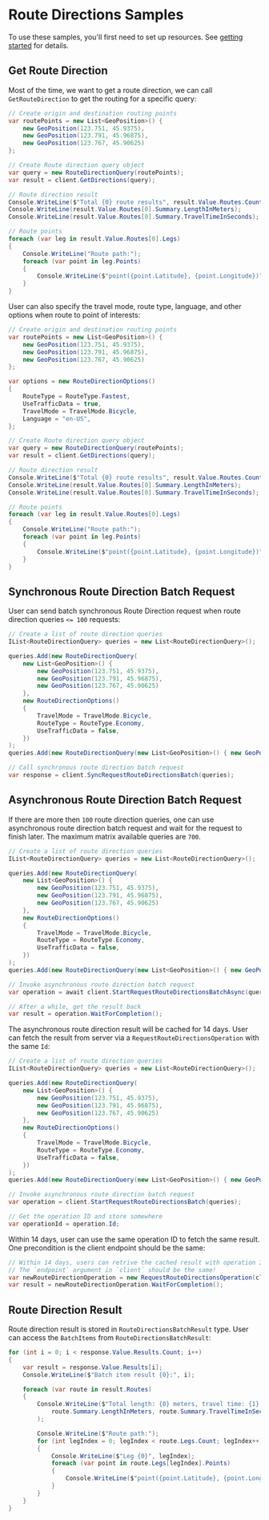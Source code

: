 # Route Directions Samples

To use these samples, you'll first need to set up resources. See [getting started](https://github.com/Azure/azure-sdk-for-net/tree/main/sdk/maps/Azure.Maps.Route#getting-started) for details.

## Get Route Direction

Most of the time, we want to get a route direction, we can call `GetRouteDirection` to get the routing for a specific query:

```C# Snippet:GetDirections
// Create origin and destination routing points
var routePoints = new List<GeoPosition>() {
    new GeoPosition(123.751, 45.9375),
    new GeoPosition(123.791, 45.96875),
    new GeoPosition(123.767, 45.90625)
};

// Create Route direction query object
var query = new RouteDirectionQuery(routePoints);
var result = client.GetDirections(query);

// Route direction result
Console.WriteLine($"Total {0} route results", result.Value.Routes.Count);
Console.WriteLine(result.Value.Routes[0].Summary.LengthInMeters);
Console.WriteLine(result.Value.Routes[0].Summary.TravelTimeInSeconds);

// Route points
foreach (var leg in result.Value.Routes[0].Legs)
{
    Console.WriteLine("Route path:");
    foreach (var point in leg.Points)
    {
        Console.WriteLine($"point({point.Latitude}, {point.Longitude})");
    }
}
```

User can also specify the travel mode, route type, language, and other options when route to point of interests:

```C# Snippet:RouteDirectionsWithOptions
// Create origin and destination routing points
var routePoints = new List<GeoPosition>() {
    new GeoPosition(123.751, 45.9375),
    new GeoPosition(123.791, 45.96875),
    new GeoPosition(123.767, 45.90625)
};

var options = new RouteDirectionOptions()
{
    RouteType = RouteType.Fastest,
    UseTrafficData = true,
    TravelMode = TravelMode.Bicycle,
    Language = "en-US",
};

// Create Route direction query object
var query = new RouteDirectionQuery(routePoints);
var result = client.GetDirections(query);

// Route direction result
Console.WriteLine($"Total {0} route results", result.Value.Routes.Count);
Console.WriteLine(result.Value.Routes[0].Summary.LengthInMeters);
Console.WriteLine(result.Value.Routes[0].Summary.TravelTimeInSeconds);

// Route points
foreach (var leg in result.Value.Routes[0].Legs)
{
    Console.WriteLine("Route path:");
    foreach (var point in leg.Points)
    {
        Console.WriteLine($"point({point.Latitude}, {point.Longitude})");
    }
}
```

## Synchronous Route Direction Batch Request

User can send batch synchronous Route Direction request when route direction queries `<= 100` requests:

```C# Snippet:SyncRequestRouteDirectionsBatch
// Create a list of route direction queries
IList<RouteDirectionQuery> queries = new List<RouteDirectionQuery>();

queries.Add(new RouteDirectionQuery(
    new List<GeoPosition>() {
        new GeoPosition(123.751, 45.9375),
        new GeoPosition(123.791, 45.96875),
        new GeoPosition(123.767, 45.90625)
    },
    new RouteDirectionOptions()
    {
        TravelMode = TravelMode.Bicycle,
        RouteType = RouteType.Economy,
        UseTrafficData = false,
    })
);
queries.Add(new RouteDirectionQuery(new List<GeoPosition>() { new GeoPosition(123.751, 45.9375), new GeoPosition(123.767, 45.90625) }));

// Call synchronous route direction batch request
var response = client.SyncRequestRouteDirectionsBatch(queries);
```

## Asynchronous Route Direction Batch Request

If there are more then `100` route direction queries, one can use asynchronous route direction batch request and wait for the request to finish later. The maximum matrix available queries are `700`.

```C# Snippet:AsyncRequestRouteDirectionsBatch
// Create a list of route direction queries
IList<RouteDirectionQuery> queries = new List<RouteDirectionQuery>();

queries.Add(new RouteDirectionQuery(
    new List<GeoPosition>() {
        new GeoPosition(123.751, 45.9375),
        new GeoPosition(123.791, 45.96875),
        new GeoPosition(123.767, 45.90625)
    },
    new RouteDirectionOptions()
    {
        TravelMode = TravelMode.Bicycle,
        RouteType = RouteType.Economy,
        UseTrafficData = false,
    })
);
queries.Add(new RouteDirectionQuery(new List<GeoPosition>() { new GeoPosition(123.751, 45.9375), new GeoPosition(123.767, 45.90625) }));

// Invoke asynchronous route direction batch request
var operation = await client.StartRequestRouteDirectionsBatchAsync(queries);

// After a while, get the result back
var result = operation.WaitForCompletion();
```

The asynchronous route direction result will be cached for 14 days. User can fetch the result from server via a `RequestRouteDirectionsOperation` with the same `Id`:

```C# Snippet:AsyncRequestRouteDirectionsBatchWithOperationId
// Create a list of route direction queries
IList<RouteDirectionQuery> queries = new List<RouteDirectionQuery>();

queries.Add(new RouteDirectionQuery(
    new List<GeoPosition>() {
        new GeoPosition(123.751, 45.9375),
        new GeoPosition(123.791, 45.96875),
        new GeoPosition(123.767, 45.90625)
    },
    new RouteDirectionOptions()
    {
        TravelMode = TravelMode.Bicycle,
        RouteType = RouteType.Economy,
        UseTrafficData = false,
    })
);
queries.Add(new RouteDirectionQuery(new List<GeoPosition>() { new GeoPosition(123.751, 45.9375), new GeoPosition(123.767, 45.90625) }));

// Invoke asynchronous route direction batch request
var operation = client.StartRequestRouteDirectionsBatch(queries);

// Get the operation ID and store somewhere
var operationId = operation.Id;
```

Within 14 days, user can use the same operation ID to fetch the same result. One precondition is the client endpoint should be the same:

```C# Snippet:AsyncRequestRouteDirectionsBatchWithOperationId2
// Within 14 days, users can retrive the cached result with operation ID
// The `endpoint` argument in `client` should be the same!
var newRouteDirectionOperation = new RequestRouteDirectionsOperation(client, operationId);
var result = newRouteDirectionOperation.WaitForCompletion();
```

## Route Direction Result

Route direction result is stored in `RouteDirectionsBatchResult` type. User can access the `BatchItems` from `RouteDirectionsBatchResult`:

```C# Snippet:RouteDirectionsBatchResult
for (int i = 0; i < response.Value.Results.Count; i++)
{
    var result = response.Value.Results[i];
    Console.WriteLine($"Batch item result {0}:", i);

    foreach (var route in result.Routes)
    {
        Console.WriteLine($"Total length: {0} meters, travel time: {1} seconds",
            route.Summary.LengthInMeters, route.Summary.TravelTimeInSeconds
        );

        Console.WriteLine($"Route path:");
        for (int legIndex = 0; legIndex < route.Legs.Count; legIndex++)
        {
            Console.WriteLine($"Leg {0}", legIndex);
            foreach (var point in route.Legs[legIndex].Points)
            {
                Console.WriteLine($"point({point.Latitude}, {point.Longitude})");
            }
        }
    }
}
```
